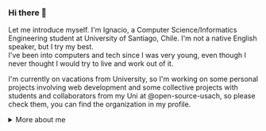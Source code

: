### Hi there 👋

Let me introduce myself. I'm Ignacio, a Computer Science/Informatics Engineering student at University of Santiago, Chile. I'm not a native English speaker, but I try my best. \
I've been into computers and tech since I was very young, even though I never thought I would try to live and work out of it.

I'm currently on vacations from University, so I'm working on some personal projects involving web development and some collective projects with students and collaborators from my Uni at @open-source-usach, so please check them, you can find the organization in my profile.
<details>
  <summary>More about me</summary>

  ### Interests
I'd lie if a said that I'm interested in specific technologies or languages. I really enjoy creating, so, if anything gives me the chance of doing it, i'm probably loving it! That's one of the reasons I learned programming in the first place.

### Details about what I know

- B2 English (Or a little bit higher). At my second year of University I did an interview to check my English level, managing to skip all English classes (From English I to English IV)
- Python programming experience. Currently planning on giving assistantship at my University to new students having their first interactions with the language.
- C programming experience. Learned C alonside Data Structures at my University.
- I had some interactions with the Java programming language for an University class, so I'm not new to it, but I haven't worked enough with it to say that I have experience.
- SQL with PostgreSQL. Learned SQL and relational algebra at my University for the Database Design course.



  

<sub>I really want to keep expanding this section, as I really love learning, so expect to see new things in here every now and then.<sub> 

</details>



<!--
**kappita/kappita** is a ✨ _special_ ✨ repository because its `README.md` (this file) appears on your GitHub profile.

Here are some ideas to get you started:

- 🔭 I’m currently working on ...
- 🌱 I’m currently learning ...
- 👯 I’m looking to collaborate on ...
- 🤔 I’m looking for help with ...
- 💬 Ask me about ...
- 📫 How to reach me: ...
- 😄 Pronouns: ...
- ⚡ Fun fact: ...
-->
